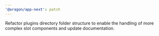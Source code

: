 ```yaml
---
'@aragon/app-next': patch
---
```


Refactor plugins directory folder structure to enable the handling of more complex slot components and update documentation.
